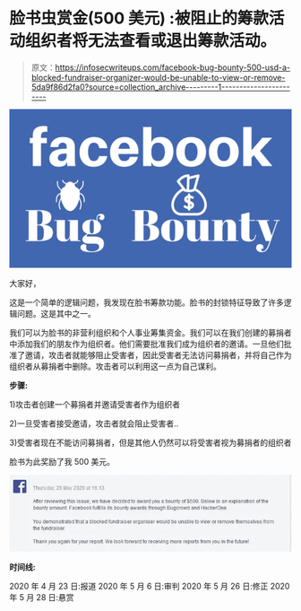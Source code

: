# 脸书虫赏金(500 美元) :被阻止的筹款活动组织者将无法查看或退出筹款活动。

> 原文：<https://infosecwriteups.com/facebook-bug-bounty-500-usd-a-blocked-fundraiser-organizer-would-be-unable-to-view-or-remove-5da9f86d2fa0?source=collection_archive---------1----------------------->

![](img/b9a4a2885468ea95791fca0fb54975a2.png)

大家好，

这是一个简单的逻辑问题，我发现在脸书筹款功能。脸书的封锁特征导致了许多逻辑问题。这是其中之一。

我们可以为脸书的非营利组织和个人事业筹集资金。我们可以在我们创建的募捐者中添加我们的朋友作为组织者。他们需要批准我们成为组织者的邀请。一旦他们批准了邀请，攻击者就能够阻止受害者，因此受害者无法访问募捐者，并将自己作为组织者从募捐者中删除。攻击者可以利用这一点为自己谋利。

**步骤:**

1)攻击者创建一个募捐者并邀请受害者作为组织者

2)一旦受害者接受邀请，攻击者就会阻止受害者..

3)受害者现在不能访问募捐者，但是其他人仍然可以将受害者视为募捐者的组织者

脸书为此奖励了我 500 美元。

![](img/71ae88a1576df6cadfba7492f6275653.png)

**时间线:**

2020 年 4 月 23 日:报道
2020 年 5 月 6 日:审判
2020 年 5 月 26 日:修正
2020 年 5 月 28 日:悬赏
